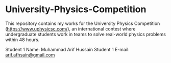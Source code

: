 # University-Physics-Competition
This repository contains my works for the University Physics Competition (https://www.uphysicsc.com/), an international contest where undergraduate students work in teams to solve real-world physics problems within 48 hours.

Student 1 Name: Muhammad Arif Hussain
Student 1 E-mail: [arif.afhsain@gmail.com](mailto:arif.afhsain@gmail.com)
